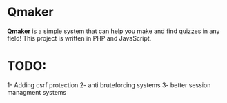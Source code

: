 # Qmaker

**Qmaker** is a simple system that can help you make and find quizzes in any field! This project is written in PHP and JavaScript.

# TODO:

1- Adding csrf protection
2- anti bruteforcing systems
3- better session managment systems
